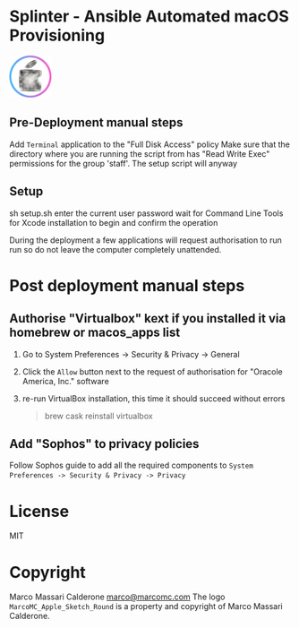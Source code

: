 # Splinter - Ansible Automated macOS Provisioning

<img src="files/profile_pictures/MarcoMC_Apple_Sketch_Round.png" style="height:75px;" CLEAR=”left”>

## Pre-Deployment manual steps

Add `Terminal` application to the "Full Disk Access" policy
Make sure that the directory where you are running the script from has "Read Write Exec" permissions for the group 'staff'. The setup script will anyway

## Setup

sh setup.sh
enter the current user password
wait for Command Line Tools for Xcode installation to begin and confirm the operation

During the deployment a few applications will request authorisation to run run so do not leave the computer completely unattended.

# Post deployment manual steps

## Authorise "Virtualbox" kext if you installed it via homebrew or macos_apps list
1. Go to System Preferences -> Security & Privacy -> General
2. Click the `Allow` button next to the request of authorisation for "Oracole America, Inc." software
3. re-run VirtualBox installation, this time it should succeed without errors

    > brew cask reinstall virtualbox

## Add "Sophos" to privacy policies
Follow Sophos guide to add all the required components to `System Preferences -> Security & Privacy -> Privacy`



# License

MIT

# Copyright

Marco Massari Calderone <marco@marcomc.com>
The logo `MarcoMC_Apple_Sketch_Round` is a property and copyright of Marco Massari Calderone.
